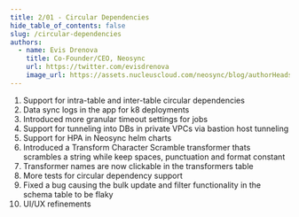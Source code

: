 ```yaml
---
title: 2/01 - Circular Dependencies
hide_table_of_contents: false
slug: /circular-dependencies
authors:
  - name: Evis Drenova
    title: Co-Founder/CEO, Neosync
    url: https://twitter.com/evisdrenova
    image_url: https://assets.nucleuscloud.com/neosync/blog/authorHeadshots/evis.png
---
```


1. Support for intra-table and inter-table circular dependencies
2. Data sync logs in the app for k8 deployments
3. Introduced more granular timeout settings for jobs
4. Support for tunneling into DBs in private VPCs via bastion host tunneling
5. Support for HPA in Neosync helm charts
6. Introduced a Transform Character Scramble transformer thats scrambles a string while keep spaces, punctuation and format constant
7. Transformer names are now clickable in the transformers table
8. More tests for circular dependency support
9. Fixed a bug causing the bulk update and filter functionality in the schema table to be flaky
10. UI/UX refinements
